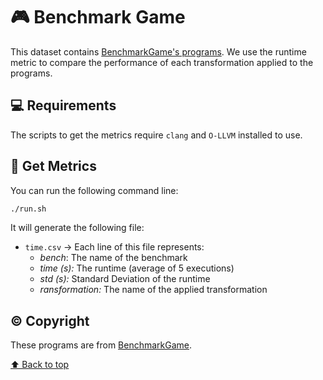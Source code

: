 # 🎮 Benchmark Game

This dataset contains [BenchmarkGame's programs](https://benchmarksgame-team.pages.debian.net/benchmarksgame/). We use the runtime metric to compare the performance of each transformation applied to the programs.

## 💻 Requirements

The scripts to get the metrics require `clang` and `O-LLVM` installed to use.

## 🚀 Get Metrics

You can run the following command line:
```bash
./run.sh
```
It will generate the following file:
- `time.csv` → Each line of this file represents:
    - *bench*: The name of the benchmark
    - *time (s):* The runtime (average of 5 executions)
    - *std (s):* Standard Deviation of the runtime
    - *ransformation:* The name of the applied transformation 

## ©️ Copyright

These programs are from [BenchmarkGame](https://benchmarksgame-team.pages.debian.net/benchmarksgame/).

[⬆ Back to top](#benchmark-game)<br>